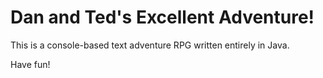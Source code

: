 # Dan and Ted's Excellent Adventure!

This is a console-based text adventure RPG written entirely in Java.

Have fun!
